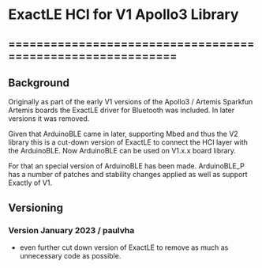 # ExactLE HCI for V1 Apollo3 Library
## ===========================================================

## Background
Originally as part of the early V1 versions of the Apollo3 / Artemis Sparkfun Artemis boards
the ExactLE driver for Bluetooth was included. In later versions it was removed.

Given that ArduinoBLE came in later, supporting Mbed and thus the V2 library this is a
cut-down version of ExactLE to connect the HCI layer with the ArduinoBLE. Now ArduinoBLE
can be used on V1.x.x board library.

For that an special version of ArduinoBLE has been made. ArduinoBLE_P has a number of
patches and stability changes applied as well as support Exactly of V1.

## Versioning

### Version January 2023 / paulvha
* even further cut down version of ExactLE to remove as much as unnecessary code as possible.

